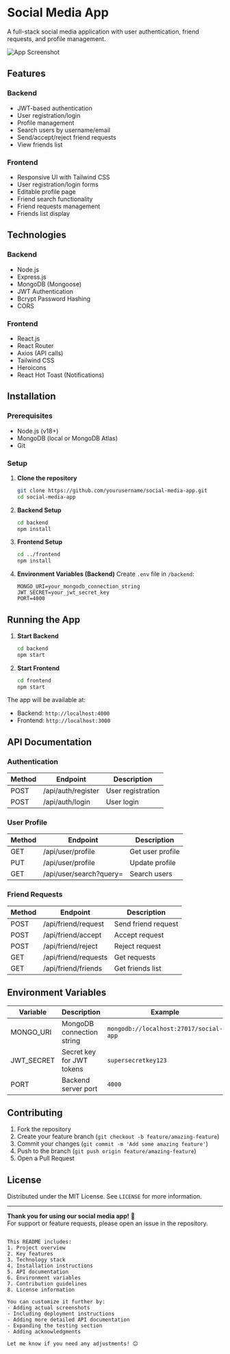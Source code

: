 # Social Media App

A full-stack social media application with user authentication, friend requests, and profile management.

![App Screenshot](https://via.placeholder.com/800x400.png?text=Social+Media+App+Screenshot)

## Features

### Backend
- JWT-based authentication
- User registration/login
- Profile management
- Search users by username/email
- Send/accept/reject friend requests
- View friends list

### Frontend
- Responsive UI with Tailwind CSS
- User registration/login forms
- Editable profile page
- Friend search functionality
- Friend requests management
- Friends list display

## Technologies

### Backend
- Node.js
- Express.js
- MongoDB (Mongoose)
- JWT Authentication
- Bcrypt Password Hashing
- CORS

### Frontend
- React.js
- React Router
- Axios (API calls)
- Tailwind CSS
- Heroicons
- React Hot Toast (Notifications)

## Installation

### Prerequisites
- Node.js (v18+)
- MongoDB (local or MongoDB Atlas)
- Git

### Setup

1. **Clone the repository**
   ```bash
   git clone https://github.com/yourusername/social-media-app.git
   cd social-media-app
   ```

2. **Backend Setup**
   ```bash
   cd backend
   npm install
   ```

3. **Frontend Setup**
   ```bash
   cd ../frontend
   npm install
   ```

4. **Environment Variables (Backend)**
   Create `.env` file in `/backend`:
   ```env
   MONGO_URI=your_mongodb_connection_string
   JWT_SECRET=your_jwt_secret_key
   PORT=4000
   ```

## Running the App

1. **Start Backend**
   ```bash
   cd backend
   npm start
   ```

2. **Start Frontend**
   ```bash
   cd frontend
   npm start
   ```

The app will be available at:
- Backend: `http://localhost:4000`
- Frontend: `http://localhost:3000`

## API Documentation

### Authentication
| Method | Endpoint       | Description          |
|--------|----------------|----------------------|
| POST   | /api/auth/register | User registration |
| POST   | /api/auth/login    | User login      |

### User Profile
| Method | Endpoint       | Description          |
|--------|----------------|----------------------|
| GET    | /api/user/profile | Get user profile |
| PUT    | /api/user/profile | Update profile  |
| GET    | /api/user/search?query= | Search users |

### Friend Requests
| Method | Endpoint       | Description          |
|--------|----------------|----------------------|
| POST   | /api/friend/request | Send friend request |
| POST   | /api/friend/accept | Accept request    |
| POST   | /api/friend/reject | Reject request    |
| GET    | /api/friend/requests | Get requests    |
| GET    | /api/friend/friends | Get friends list |

## Environment Variables

| Variable     | Description                     | Example                      |
|--------------|---------------------------------|------------------------------|
| MONGO_URI    | MongoDB connection string      | `mongodb://localhost:27017/social-app` |
| JWT_SECRET   | Secret key for JWT tokens      | `supersecretkey123`          |
| PORT         | Backend server port            | `4000`                       |

## Contributing

1. Fork the repository
2. Create your feature branch (`git checkout -b feature/amazing-feature`)
3. Commit your changes (`git commit -m 'Add some amazing feature'`)
4. Push to the branch (`git push origin feature/amazing-feature`)
5. Open a Pull Request

## License

Distributed under the MIT License. See `LICENSE` for more information.

---

**Thank you for using our social media app!** 🚀  
For support or feature requests, please open an issue in the repository.
```

This README includes:
1. Project overview
2. Key features
3. Technology stack
4. Installation instructions
5. API documentation
6. Environment variables
7. Contribution guidelines
8. License information

You can customize it further by:
- Adding actual screenshots
- Including deployment instructions
- Adding more detailed API documentation
- Expanding the testing section
- Adding acknowledgments

Let me know if you need any adjustments! 😊
